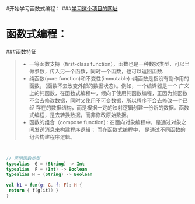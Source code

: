 


#开始学习函数式编程：
###[学习这个项目的网址](https://segmentfault.com/a/1190000010367734#articleHeader15)

# 函数式编程：
 ###函数特征
 >* 一等函数支持（first-class function），函数也是一种数据类型，可以当做参数，传入另一个函数，同时一个函数，也可以返回函数.
 >* 纯函数(pure function)和不变性(immutable) :纯函数是指没有副作用的函数，（函数不去改变外部的数据状态）。例如，一个编译器是一个
    广义上的纯函数，在函数式编程中，倾向于使用纯函数编程，正因为纯函数不会去修改数据，同时又使用不可变数据，所以程序不会去修改一个已经
    存在的数据结构，而是根据一定的映射逻辑创建一份新的数据。函数式编程，是去转换数据，而非修改原始数据。
 >* 函数的组合（compose function) : 在面向对象编程中，是通过对象之间发送消息来构建程序逻辑； 而在函数式编程中，
    是通过不同函数的组合构建程序逻辑。
    
   ``` kotlin
     
   
// 声明函数类型
 typealias  G = (String) -> Int
 typealias  F = (Int) -> Boolean
 typealias H = (String) -> Boolean

 val h1 = fun(g: G, f: F): H {
    return { f(g(it)) }
}
   
   
   
   ```     